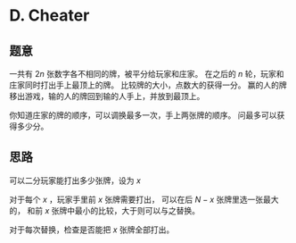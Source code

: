 # D. Cheater

## 题意

一共有 $2n$ 张数字各不相同的牌，被平分给玩家和庄家。
在之后的 $n$ 轮，玩家和庄家同时打出手上最顶上的牌。
比较牌的大小，点数大的获得一分。
赢的人的牌移出游戏，输的人的牌回到输的人手上，并放到最顶上。

你知道庄家的牌的顺序，可以调换最多一次，手上两张牌的顺序。
问最多可以获得多少分。

## 思路

可以二分玩家能打出多少张牌，设为 $x$

对于每个 $x$ ，玩家手里前 $x$ 张牌需要打出，
可以在后 $N - x$ 张牌里选一张最大的，
和前 $x$ 张牌中最小的比较，大于则可以与之替换。

对于每次替换，检查是否能把 $x$ 张牌全部打出。
